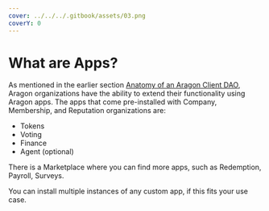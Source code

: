```yaml
---
cover: ../../../.gitbook/assets/03.png
coverY: 0
---
```


# What are Apps?

As mentioned in the earlier section [Anatomy of an Aragon Client DAO](../../../developers/tools/the-basics/the-aragon-client/anatomy.md), Aragon organizations have the ability to extend their functionality using Aragon apps. The apps that come pre-installed with Company, Membership, and Reputation organizations are:

* Tokens
* Voting
* Finance
* Agent (optional)

There is a Marketplace where you can find more apps, such as Redemption, Payroll, Surveys.&#x20;

You can install multiple instances of any custom app, if this fits your use case.
